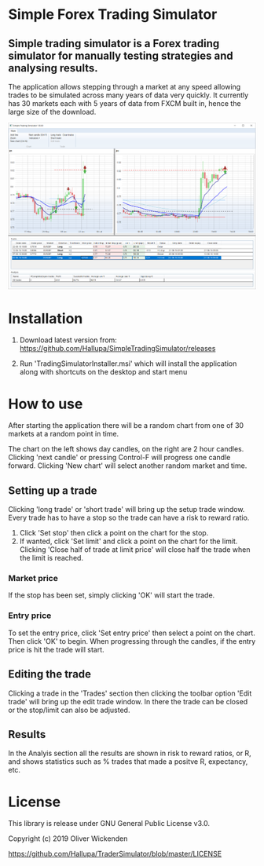 # Simple Forex Trading Simulator
## Simple trading simulator is a Forex trading simulator for manually testing strategies and analysing results.
The application allows stepping through a market at any speed allowing trades to be simulated across many years of data very quickly.
It currently has 30 markets each with 5 years of data from FXCM built in, hence the large size of the download.

![Screenshot](https://github.com/Hallupa/SimpleTradingSimulator/blob/master/Docs/Images/Screenshot.png)

# Installation
1. Download latest version from:
https://github.com/Hallupa/SimpleTradingSimulator/releases

2. Run 'TradingSimulatorInstaller.msi' which will install the application along with shortcuts on the desktop and start menu

# How to use
After starting the application there will be a random chart from one of 30 markets at a random point in time.

The chart on the left shows day candles, on the right are 2 hour candles.
Clicking 'next candle' or pressing Control-F will progress one candle forward.
Clicking 'New chart' will select another random market and time.

## Setting up a trade
Clicking 'long trade' or 'short trade' will bring up the setup trade window.
Every trade has to have a stop so the trade can have a risk to reward ratio.
1. Click 'Set stop' then click a point on the chart for the stop.
2. If wanted, click 'Set limit' and click a point on the chart for the limit. Clicking 'Close half of trade at limit price' will close half the trade when the limit is reached.

### Market price
If the stop has been set, simply clicking 'OK' will start the trade.
### Entry price
To set the entry price, click 'Set entry price' then select a point on the chart.
Then click 'OK' to begin. When progressing through the candles, if the entry price is hit the trade will start.

## Editing the trade
Clicking a trade in the 'Trades' section then clicking the toolbar option 'Edit trade' will bring up the edit trade window.
In there the trade can be closed or the stop/limit can also be adjusted.

## Results
In the Analyis section all the results are shown in risk to reward ratios, or R, and shows statistics such as % trades that made a positve R, expectancy, etc.

# License

This library is release under GNU General Public License v3.0.

Copyright (c) 2019 Oliver Wickenden

https://github.com/Hallupa/TraderSimulator/blob/master/LICENSE
